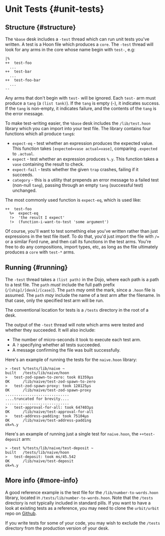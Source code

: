 # Unit Tests {#unit-tests}

## Structure {#structure}

The `%base` desk includes a `-test` thread which can run unit tests you've written. A test is a Hoon file which produces a `core`. The `-test` thread will look for any arms in the core whose name begin with `test-`, e.g:

```hoon
|%
++  test-foo
  ...
++  test-bar
  ...
++  test-foo-bar
  ...
--
```

Any arms that don't begin with `test-` will be ignored. Each `test-` arm must produce a `tang` (a `(list tank)`). If the `tang` is empty (`~`), it indicates success. If the `tang` is non-empty, it indicates failure, and the contents of the `tang` is the error message.

To make test-writing easier, the `%base` desk includes the `/lib/test.hoon` library which you can import into your test file. The library contains four functions which all produce `tang`s:

- `expect-eq` - test whether an expression produces the expected value. This function takes `[expected=vase actual=vase]`, comparing `.expected` to `.actual`.
- `expect` - test whether an expression produces `%.y`. This function takes a `vase` containing the result to check.
- `expect-fail` - tests whether the given `trap` crashes, failing if it succeeds.
- `category` - this is a utility that prepends an error message to a failed test (non-null `tang`), passing through an empty `tang` (successful test) unchanged.

The most commonly used function is `expect-eq`, which is used like:

```hoon
++  test-foo
  %+  expect-eq
  !>  'the result I expect'
  !>  (function-i-want-to-test 'some argument')
```

Of course, you'll want to test something else you've written rather than just expressions in the test file itself. To do that, you'd just import the file with `/=` or a similar Ford rune, and then call its functions in the test arms. You're free to do any compositions, import types, etc, as long as the file ultimately produces a `core` with `test-*` arms.

## Running {#running}

The `-test` thread takes a `(list path)` in the Dojo, where each path is a path to a test file. The `path` _must_ include the full path prefix (`/[ship]/[desk]/[case]`). The `path` _may_ omit the mark, since a `.hoon` file is assumed. The `path` _may_ include the name of a test arm after the filename. In that case, only the specified test arm will be run.

The conventional location for tests is a `/tests` directory in the root of a desk.

The output of the `-test` thread will note which arms were tested and whether they succeeded. It will also include:

- The number of micro-seconds it took to execute each test arm.
- A `?` specifying whether all tests succeeded.
- A message confirming the file was built successfully.

Here's an example of running the tests for the `naive.hoon` library:

```
> -test %/tests/lib/naive ~
built   /tests/lib/naive/hoon
>   test-zod-spawn-to-zero: took 81359µs
OK      /lib/naive/test-zod-spawn-to-zero
>   test-zod-spawn-proxy: took 128125µs
OK      /lib/naive/test-zod-spawn-proxy
.............................
....truncated for brevity....
.............................
>   test-approval-for-all: took 647403µs
OK      /lib/naive/test-approval-for-all
>   test-address-padding: took 75104µs
OK      /lib/naive/test-address-padding
ok=%.y
```

Here's an example of running just a single test for `naive.hoon`, the `++test-deposit` arm:

```
> -test %/tests/lib/naive/test-deposit ~
built   /tests/lib/naive/hoon
>   test-deposit: took ms/45.542
OK      /lib/naive/test-deposit
ok=%.y
```

## More info {#more-info}

A good reference example is the test file for the `/lib/number-to-words.hoon` library, located in `/tests/lib/number-to-words.hoon`. Note that the `/tests` directory is not typically included in standard pills. If you want to have a look at existing tests as a reference, you may need to clone the `urbit/urbit` repo on [Github](https://github.com/urbit/urbit).

If you write tests for some of your code, you may wish to exclude the `/tests` directory from the production version of your desk.
